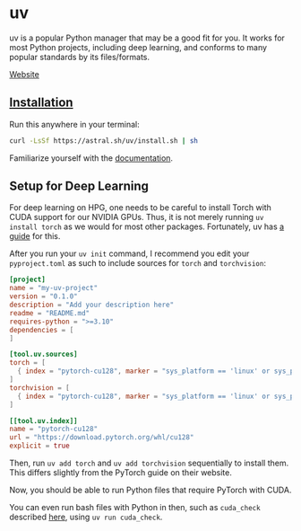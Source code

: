 # uv

uv is a popular Python manager that may be a good fit for you.
It works for most Python projects, including deep learning, and conforms to many popular standards by its files/formats.

[Website](https://docs.astral.sh/uv/)

## [Installation](https://docs.astral.sh/uv/getting-started/installation/)

Run this anywhere in your terminal:
```bash
curl -LsSf https://astral.sh/uv/install.sh | sh
```

Familiarize yourself with the [documentation](https://docs.astral.sh/uv/).

## Setup for Deep Learning
For deep learning on HPG, one needs to be careful to install Torch with CUDA support for our NVIDIA GPUs.
Thus, it is not merely running `uv install torch` as we would for most other packages.
Fortunately, uv has [a guide](https://docs.astral.sh/uv/guides/integration/pytorch/) for this.

After you run your `uv init` command, I recommend you edit your `pyproject.toml` as such to include sources for `torch` and `torchvision`:
```toml
[project]
name = "my-uv-project"
version = "0.1.0"
description = "Add your description here"
readme = "README.md"
requires-python = ">=3.10"
dependencies = [
]

[tool.uv.sources]
torch = [
  { index = "pytorch-cu128", marker = "sys_platform == 'linux' or sys_platform == 'win32'" },
]
torchvision = [
  { index = "pytorch-cu128", marker = "sys_platform == 'linux' or sys_platform == 'win32'" },
]

[[tool.uv.index]]
name = "pytorch-cu128"
url = "https://download.pytorch.org/whl/cu128"
explicit = true
```

Then, run `uv add torch` and `uv add torchvision` sequentially to install them.
This differs slightly from the PyTorch guide on their website.

Now, you should be able to run Python files that require PyTorch with CUDA.

You can even run bash files with Python in then, such as `cuda_check` described [here](README.md#cuda_check), using `uv run cuda_check`.



